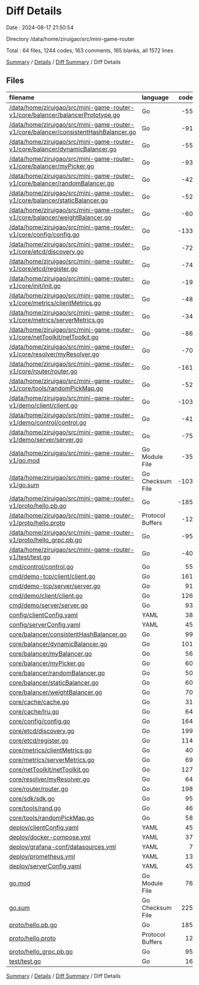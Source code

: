 # Diff Details

Date : 2024-08-17 21:50:54

Directory /data/home/ziruigao/src/mini-game-router

Total : 64 files,  1244 codes, 163 comments, 165 blanks, all 1572 lines

[Summary](results.md) / [Details](details.md) / [Diff Summary](diff.md) / Diff Details

## Files
| filename | language | code | comment | blank | total |
| :--- | :--- | ---: | ---: | ---: | ---: |
| [/data/home/ziruigao/src/mini-game-router-v1/core/balancer/balancerPrototype.go](//data/home/ziruigao/src/mini-game-router-v1/core/balancer/balancerPrototype.go) | Go | -55 | 0 | -8 | -63 |
| [/data/home/ziruigao/src/mini-game-router-v1/core/balancer/consistentHashBalancer.go](//data/home/ziruigao/src/mini-game-router-v1/core/balancer/consistentHashBalancer.go) | Go | -91 | 0 | -19 | -110 |
| [/data/home/ziruigao/src/mini-game-router-v1/core/balancer/dynamicBalancer.go](//data/home/ziruigao/src/mini-game-router-v1/core/balancer/dynamicBalancer.go) | Go | -55 | 0 | -15 | -70 |
| [/data/home/ziruigao/src/mini-game-router-v1/core/balancer/myPicker.go](//data/home/ziruigao/src/mini-game-router-v1/core/balancer/myPicker.go) | Go | -93 | 0 | -12 | -105 |
| [/data/home/ziruigao/src/mini-game-router-v1/core/balancer/randomBalancer.go](//data/home/ziruigao/src/mini-game-router-v1/core/balancer/randomBalancer.go) | Go | -42 | 0 | -14 | -56 |
| [/data/home/ziruigao/src/mini-game-router-v1/core/balancer/staticBalancer.go](//data/home/ziruigao/src/mini-game-router-v1/core/balancer/staticBalancer.go) | Go | -52 | 0 | -15 | -67 |
| [/data/home/ziruigao/src/mini-game-router-v1/core/balancer/weightBalancer.go](//data/home/ziruigao/src/mini-game-router-v1/core/balancer/weightBalancer.go) | Go | -60 | 0 | -17 | -77 |
| [/data/home/ziruigao/src/mini-game-router-v1/core/config/config.go](//data/home/ziruigao/src/mini-game-router-v1/core/config/config.go) | Go | -133 | 0 | -23 | -156 |
| [/data/home/ziruigao/src/mini-game-router-v1/core/etcd/discovery.go](//data/home/ziruigao/src/mini-game-router-v1/core/etcd/discovery.go) | Go | -72 | 0 | -14 | -86 |
| [/data/home/ziruigao/src/mini-game-router-v1/core/etcd/register.go](//data/home/ziruigao/src/mini-game-router-v1/core/etcd/register.go) | Go | -74 | 0 | -10 | -84 |
| [/data/home/ziruigao/src/mini-game-router-v1/core/init/init.go](//data/home/ziruigao/src/mini-game-router-v1/core/init/init.go) | Go | -19 | 0 | -4 | -23 |
| [/data/home/ziruigao/src/mini-game-router-v1/core/metrics/clientMetrics.go](//data/home/ziruigao/src/mini-game-router-v1/core/metrics/clientMetrics.go) | Go | -48 | 0 | -13 | -61 |
| [/data/home/ziruigao/src/mini-game-router-v1/core/metrics/serverMetrics.go](//data/home/ziruigao/src/mini-game-router-v1/core/metrics/serverMetrics.go) | Go | -34 | 0 | -11 | -45 |
| [/data/home/ziruigao/src/mini-game-router-v1/core/netToolkit/netToolkit.go](//data/home/ziruigao/src/mini-game-router-v1/core/netToolkit/netToolkit.go) | Go | -86 | 0 | -18 | -104 |
| [/data/home/ziruigao/src/mini-game-router-v1/core/resolver/myResolver.go](//data/home/ziruigao/src/mini-game-router-v1/core/resolver/myResolver.go) | Go | -70 | 0 | -13 | -83 |
| [/data/home/ziruigao/src/mini-game-router-v1/core/router/router.go](//data/home/ziruigao/src/mini-game-router-v1/core/router/router.go) | Go | -161 | 0 | -23 | -184 |
| [/data/home/ziruigao/src/mini-game-router-v1/core/tools/randomPickMap.go](//data/home/ziruigao/src/mini-game-router-v1/core/tools/randomPickMap.go) | Go | -52 | 0 | -13 | -65 |
| [/data/home/ziruigao/src/mini-game-router-v1/demo/client/client.go](//data/home/ziruigao/src/mini-game-router-v1/demo/client/client.go) | Go | -103 | 0 | -15 | -118 |
| [/data/home/ziruigao/src/mini-game-router-v1/demo/control/control.go](//data/home/ziruigao/src/mini-game-router-v1/demo/control/control.go) | Go | -41 | 0 | -8 | -49 |
| [/data/home/ziruigao/src/mini-game-router-v1/demo/server/server.go](//data/home/ziruigao/src/mini-game-router-v1/demo/server/server.go) | Go | -75 | 0 | -15 | -90 |
| [/data/home/ziruigao/src/mini-game-router-v1/go.mod](//data/home/ziruigao/src/mini-game-router-v1/go.mod) | Go Module File | -35 | 0 | -6 | -41 |
| [/data/home/ziruigao/src/mini-game-router-v1/go.sum](//data/home/ziruigao/src/mini-game-router-v1/go.sum) | Go Checksum File | -103 | 0 | -1 | -104 |
| [/data/home/ziruigao/src/mini-game-router-v1/proto/hello.pb.go](//data/home/ziruigao/src/mini-game-router-v1/proto/hello.pb.go) | Go | -185 | 0 | -26 | -211 |
| [/data/home/ziruigao/src/mini-game-router-v1/proto/hello.proto](//data/home/ziruigao/src/mini-game-router-v1/proto/hello.proto) | Protocol Buffers | -12 | 0 | -4 | -16 |
| [/data/home/ziruigao/src/mini-game-router-v1/proto/hello_grpc.pb.go](//data/home/ziruigao/src/mini-game-router-v1/proto/hello_grpc.pb.go) | Go | -95 | 0 | -16 | -111 |
| [/data/home/ziruigao/src/mini-game-router-v1/test/test.go](//data/home/ziruigao/src/mini-game-router-v1/test/test.go) | Go | -40 | 0 | -3 | -43 |
| [cmd/control/control.go](/cmd/control/control.go) | Go | 55 | 0 | 9 | 64 |
| [cmd/demo-tcp/client/client.go](/cmd/demo-tcp/client/client.go) | Go | 161 | 0 | 24 | 185 |
| [cmd/demo-tcp/server/server.go](/cmd/demo-tcp/server/server.go) | Go | 91 | 0 | 17 | 108 |
| [cmd/demo/client/client.go](/cmd/demo/client/client.go) | Go | 126 | 0 | 20 | 146 |
| [cmd/demo/server/server.go](/cmd/demo/server/server.go) | Go | 93 | 0 | 17 | 110 |
| [config/clientConfig.yaml](/config/clientConfig.yaml) | YAML | 38 | 1 | 0 | 39 |
| [config/serverConfig.yaml](/config/serverConfig.yaml) | YAML | 45 | 1 | 0 | 46 |
| [core/balancer/consistentHashBalancer.go](/core/balancer/consistentHashBalancer.go) | Go | 99 | 0 | 25 | 124 |
| [core/balancer/dynamicBalancer.go](/core/balancer/dynamicBalancer.go) | Go | 101 | 0 | 19 | 120 |
| [core/balancer/myBalancer.go](/core/balancer/myBalancer.go) | Go | 56 | 0 | 14 | 70 |
| [core/balancer/myPicker.go](/core/balancer/myPicker.go) | Go | 60 | 0 | 9 | 69 |
| [core/balancer/randomBalancer.go](/core/balancer/randomBalancer.go) | Go | 50 | 0 | 16 | 66 |
| [core/balancer/staticBalancer.go](/core/balancer/staticBalancer.go) | Go | 60 | 0 | 18 | 78 |
| [core/balancer/weightBalancer.go](/core/balancer/weightBalancer.go) | Go | 70 | 0 | 22 | 92 |
| [core/cache/cache.go](/core/cache/cache.go) | Go | 31 | 0 | 9 | 40 |
| [core/cache/lru.go](/core/cache/lru.go) | Go | 64 | 0 | 13 | 77 |
| [core/config/config.go](/core/config/config.go) | Go | 164 | 0 | 29 | 193 |
| [core/etcd/discovery.go](/core/etcd/discovery.go) | Go | 199 | 0 | 28 | 227 |
| [core/etcd/register.go](/core/etcd/register.go) | Go | 114 | 0 | 16 | 130 |
| [core/metrics/clientMetrics.go](/core/metrics/clientMetrics.go) | Go | 40 | 0 | 11 | 51 |
| [core/metrics/serverMetrics.go](/core/metrics/serverMetrics.go) | Go | 69 | 0 | 17 | 86 |
| [core/netToolkit/netToolkit.go](/core/netToolkit/netToolkit.go) | Go | 127 | 0 | 21 | 148 |
| [core/resolver/myResolver.go](/core/resolver/myResolver.go) | Go | 64 | 0 | 13 | 77 |
| [core/router/router.go](/core/router/router.go) | Go | 198 | 0 | 31 | 229 |
| [core/sdk/sdk.go](/core/sdk/sdk.go) | Go | 95 | 0 | 19 | 114 |
| [core/tools/rand.go](/core/tools/rand.go) | Go | 46 | 0 | 8 | 54 |
| [core/tools/randomPickMap.go](/core/tools/randomPickMap.go) | Go | 58 | 0 | 15 | 73 |
| [deploy/clientConfig.yaml](/deploy/clientConfig.yaml) | YAML | 45 | 1 | 0 | 46 |
| [deploy/docker-compose.yml](/deploy/docker-compose.yml) | YAML | 37 | 156 | 2 | 195 |
| [deploy/grafana-conf/datasources.yml](/deploy/grafana-conf/datasources.yml) | YAML | 7 | 0 | 0 | 7 |
| [deploy/prometheus.yml](/deploy/prometheus.yml) | YAML | 13 | 3 | 0 | 16 |
| [deploy/serverConfig.yaml](/deploy/serverConfig.yaml) | YAML | 45 | 1 | 0 | 46 |
| [go.mod](/go.mod) | Go Module File | 76 | 0 | 7 | 83 |
| [go.sum](/go.sum) | Go Checksum File | 225 | 0 | 1 | 226 |
| [proto/hello.pb.go](/proto/hello.pb.go) | Go | 185 | 0 | 26 | 211 |
| [proto/hello.proto](/proto/hello.proto) | Protocol Buffers | 12 | 0 | 4 | 16 |
| [proto/hello_grpc.pb.go](/proto/hello_grpc.pb.go) | Go | 95 | 0 | 16 | 111 |
| [test/test.go](/test/test.go) | Go | 16 | 0 | 5 | 21 |

[Summary](results.md) / [Details](details.md) / [Diff Summary](diff.md) / Diff Details